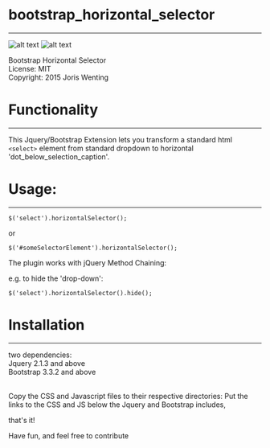 # bootstrap_horizontal_selector
-----------------------------
![alt text](https://raw.githubusercontent.com/jorislive/bootstrap_horizontal_selector/master/assets/ORIGINAL.fw.png "Selector")
![alt text](https://raw.githubusercontent.com/jorislive/bootstrap_horizontal_selector/master/assets/screenshot.png "Screenshot")

Bootstrap Horizontal Selector<br>
License: MIT<br>
Copyright: 2015 Joris Wenting<br>

# Functionality
-------------
This Jquery/Bootstrap Extension lets you transform a standard html `<select>` element 
from standard dropdown to horizontal 'dot_below_selection_caption'.

# Usage:
------

`$('select').horizontalSelector();`

or

`$('#someSelectorElement').horizontalSelector();`

The plugin works with jQuery Method Chaining:

e.g. to hide the 'drop-down':

`$('select').horizontalSelector().hide();`

# Installation
------------
two dependencies:<br>
Jquery 2.1.3 and above <br>
Bootstrap 3.3.2 and above <br> <br>

Copy the CSS and Javascript files to their respective directories:
Put the links to the CSS and JS below the Jquery and Bootstrap includes,

that's it!

Have fun, and feel free to contribute





